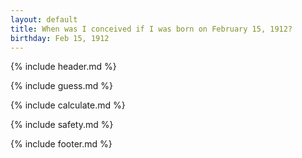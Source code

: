 ```yaml
---
layout: default
title: When was I conceived if I was born on February 15, 1912?
birthday: Feb 15, 1912
---
```


{% include header.md %}

{% include guess.md %}

{% include calculate.md %}

{% include safety.md %}

{% include footer.md %}



